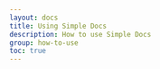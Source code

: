 ```yaml
---
layout: docs
title: Using Simple Docs
description: How to use Simple Docs
group: how-to-use
toc: true
---
```

​